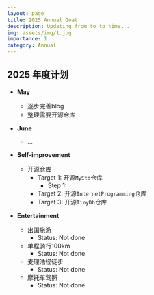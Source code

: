 ```yaml
---
layout: page
title: 2025 Annual Goat
description: Updating from to to time...
img: assets/img/1.jpg
importance: 1
category: Annual
---
```


## 2025 年度计划

- **May**

  - 逐步完善blog
  - 整理需要开源仓库

- **June**

  - ...

- **Self-improvement**

  - 开源仓库
    - Target 1: 开源`MyStd`仓库
      - Step 1:
    - Target 2: 开源`InternetProgramming`仓库
    - Target 3: 开源`TinyDb`仓库

- **Entertainment**
  - 出国旅游
    - Status: Not done
  - 单程骑行100km
    - Status: Not done
  - 麦理浩径徒步
    - Status: Not done
  - 摩托车驾照
    - Status: Not done
